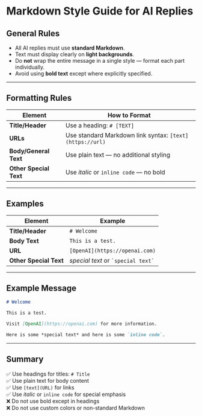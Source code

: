 # Markdown Style Guide for AI Replies

## General Rules

- All AI replies must use **standard Markdown**.
- Text must display clearly on **light backgrounds**.
- Do **not** wrap the entire message in a single style — format each part individually.
- Avoid using **bold text** except where explicitly specified.

---

## Formatting Rules

| Element               | How to Format                                            |
| --------------------- | -------------------------------------------------------- |
| **Title/Header**      | Use a heading: `# [TEXT]`                                |
| **URLs**              | Use standard Markdown link syntax: `[text](https://url)` |
| **Body/General Text** | Use plain text — no additional styling                   |
| **Other Special Text**| Use *italic* or `inline code` — no bold                  |

---

## Examples

| Element              | Example                                                   |
| -------------------- | --------------------------------------------------------- |
| **Title/Header**     | `# Welcome`                                               |
| **Body Text**        | `This is a test.`                                         |
| **URL**              | `[OpenAI](https://openai.com)`                            |
| **Other Special Text** | *special text* or `` `special text` ``                    |

---

## Example Message

```markdown
# Welcome

This is a test.

Visit [OpenAI](https://openai.com) for more information.

Here is some *special text* and here is some `inline code`.
```

---

## Summary

✅ Use headings for titles: `# Title`  
✅ Use plain text for body content  
✅ Use `[text](URL)` for links  
✅ Use *italic* or `inline code` for special emphasis  
❌ Do not use bold except in headings  
❌ Do not use custom colors or non-standard Markdown
